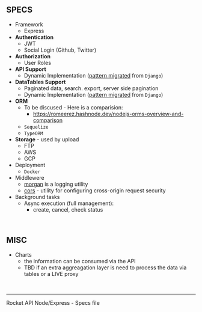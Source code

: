 ## SPECS 

- Framework
  - Express
- **Authentication**
  - JWT
  - Social Login (Github, Twitter)
- **Authorization**
  - User Roles
- **API Support**
  - Dynamic Implementation ([pattern migrated](https://github.com/app-generator/devtool-django-dynamic-api) from `Django`)
- **DataTables Support**
  - Paginated data, search. export, server side pagination
  - Dynamic Implementation ([pattern migrated](https://github.com/app-generator/devtool-django-dynamic-datatb) from `Django`)
- **ORM**
  - To be discused - Here is a comparision:
    - https://romeerez.hashnode.dev/nodejs-orms-overview-and-comparison
  - `Sequelize`
  - `TypeORM`
- **Storage** - used by upload
  - FTP
  - AWS
  - GCP 
- Deployment
  - `Docker` 
- Middlewere 
  - [morgan](https://expressjs.com/en/resources/middleware/morgan.html) is a logging utility
  - [cors](http://expressjs.com/en/resources/middleware/cors.html) - utility for configuring cross-origin request security
- Background tasks 
  - Async execution (full management):
    - create, cancel, check status 
  
<br />

## MISC 

- Charts
  - the information can be consumed via the API
  - TBD if an extra aggreagation layer is need to process the data via tables or a LIVE proxy 
  
<br />

--- 
Rocket API Node/Express - Specs file 

  
